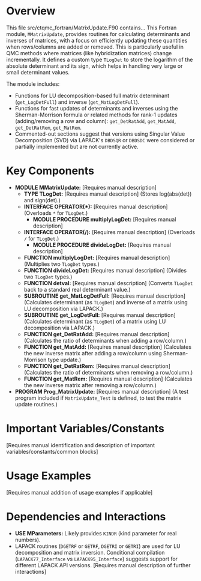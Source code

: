 # Overview

This file src/ctqmc_fortran/MatrixUpdate.F90 contains...
This Fortran module, `MMatrixUpdate`, provides routines for calculating determinants and inverses of matrices, with a focus on efficiently updating these quantities when rows/columns are added or removed. This is particularly useful in QMC methods where matrices (like hybridization matrices) change incrementally. It defines a custom type `TLogDet` to store the logarithm of the absolute determinant and its sign, which helps in handling very large or small determinant values.

The module includes:
- Functions for LU decomposition-based full matrix determinant (`get_LogDetFull`) and inverse (`get_MatLogDetFull`).
- Functions for fast updates of determinants and inverses using the Sherman-Morrison formula or related methods for rank-1 updates (adding/removing a row and column): `get_DetRatAdd`, `get_MatAdd`, `get_DetRatRem`, `get_MatRem`.
- Commented-out sections suggest that versions using Singular Value Decomposition (SVD) via LAPACK's `DBDSQR` or `DBDSDC` were considered or partially implemented but are not currently active.

# Key Components

- **MODULE MMatrixUpdate:** [Requires manual description]
  - **TYPE TLogDet:** [Requires manual description] (Stores log(abs(det)) and sign(det).)
  - **INTERFACE OPERATOR(*):** [Requires manual description] (Overloads `*` for `TLogDet`.)
    - **MODULE PROCEDURE multiplyLogDet:** [Requires manual description]
  - **INTERFACE OPERATOR(/):** [Requires manual description] (Overloads `/` for `TLogDet`.)
    - **MODULE PROCEDURE divideLogDet:** [Requires manual description]
  - **FUNCTION multiplyLogDet:** [Requires manual description] (Multiplies two `TLogDet` types.)
  - **FUNCTION divideLogDet:** [Requires manual description] (Divides two `TLogDet` types.)
  - **FUNCTION detval:** [Requires manual description] (Converts `TLogDet` back to a standard real determinant value.)
  - **SUBROUTINE get_MatLogDetFull:** [Requires manual description] (Calculates determinant (as `TLogDet`) and inverse of a matrix using LU decomposition via LAPACK.)
  - **SUBROUTINE get_LogDetFull:** [Requires manual description] (Calculates determinant (as `TLogDet`) of a matrix using LU decomposition via LAPACK.)
  - **FUNCTION get_DetRatAdd:** [Requires manual description] (Calculates the ratio of determinants when adding a row/column.)
  - **FUNCTION get_MatAdd:** [Requires manual description] (Calculates the new inverse matrix after adding a row/column using Sherman-Morrison type update.)
  - **FUNCTION get_DetRatRem:** [Requires manual description] (Calculates the ratio of determinants when removing a row/column.)
  - **FUNCTION get_MatRem:** [Requires manual description] (Calculates the new inverse matrix after removing a row/column.)
- **PROGRAM Prog_MatrixUpdate:** [Requires manual description] (A test program included if `MatrixUpdate_Test` is defined, to test the matrix update routines.)

# Important Variables/Constants

[Requires manual identification and description of important variables/constants/common blocks]

# Usage Examples

[Requires manual addition of usage examples if applicable]

# Dependencies and Interactions

- **USE MParameters:** Likely provides `KINDR` (kind parameter for real numbers).
- LAPACK routines (`DGETRF` or `GETRF`, `DGETRI` or `GETRI`) are used for LU decomposition and matrix inversion. Conditional compilation (`LAPACK77_Interface` vs `LAPACK95_Interface`) suggests support for different LAPACK API versions.
[Requires manual description of further interactions]
